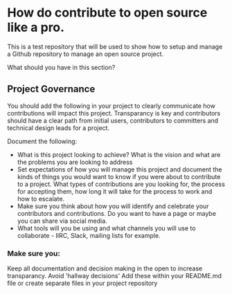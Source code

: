# How do contribute to open source like a pro.

This is a test repository that will be used to show how to setup and manage a Github repository to manage an open source project.

What should you have in this section?

## Project Governance

You should add the following in your project to clearly communicate how contributions will impact this project. Transparancy is key and contributors should have a clear path from initial users, contributors to committers and technical design leads for a project.

Document the following:

* What is this project looking to achieve? What is the vision and what are the problems you are looking to address
* Set expectations of how you will manage this project and document the kinds of things you would want to know if you were about to contribute to a project. What types of contributions are you looking for, the process for accepting them, how long it will take for the process to work and how to escalate.
* Make sure you think about how you will identify and celebrate your contributors and contributions. Do you want to have a page or maybe you can share via social media.
* What tools will you be using and what channels you will use to collaborate - IIRC, Slack, mailing lists for example.

### Make sure you:
Keep all documentation and decision making in the open to increase transparancy. Avoid 'hallway decisions'
Add these within your README.md file or create separate files in your project repository
